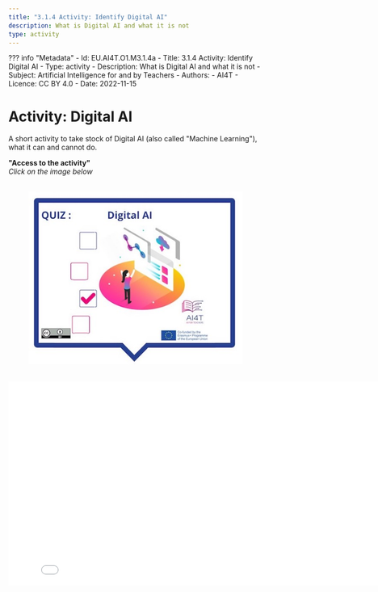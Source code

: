 ```yaml
---
title: "3.1.4 Activity: Identify Digital AI"
description: What is Digital AI and what it is not
type: activity
---
```

??? info "Metadata"
    - Id: EU.AI4T.O1.M3.1.4a
    - Title: 3.1.4 Activity: Identify Digital AI
    - Type: activity
    - Description: What is Digital AI and what it is not
    - Subject: Artificial Intelligence for and by Teachers
    - Authors:
        - AI4T 
    - Licence: CC BY 4.0
    - Date: 2022-11-15


# Activity: Digital AI

A short activity to take stock of Digital AI (also called "Machine Learning"), what it can and cannot do.

**"Access to the activity"**  
_Click on the image below_

<figure> 
  <img src="Images/VisuelQUIZDigitalAI-EN.jpg" alt="Digital AI"/>  
</figure>

<center><iframe width="818" height="404" src="3-1-4a-activity-what-type-of-ai/3-1-4a-Digital-AI.html" frameborder="0" allowfullscreen></iframe></center>

